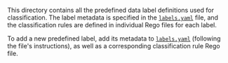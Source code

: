 This directory contains all the predefined data label definitions used for 
classification. The label metadata is specified in the 
[`labels.yaml`](labels.yaml) file, and the classification rules are defined in
individual Rego files for each label.

To add a new predefined label, add its metadata to [`labels.yaml`](labels.yaml)
(following the file's instructions), as well as a corresponding classification
rule Rego file.
